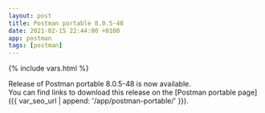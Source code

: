 ```yaml
---
layout: post
title: Postman portable 8.0.5-48
date: 2021-02-15 22:44:00 +0100
app: postman
tags: [postman]
---
```

{% include vars.html %}

Release of Postman portable 8.0.5-48 is now available.<br />
You can find links to download this release on the [Postman portable page]({{ var_seo_url | append: '/app/postman-portable/' }}).
